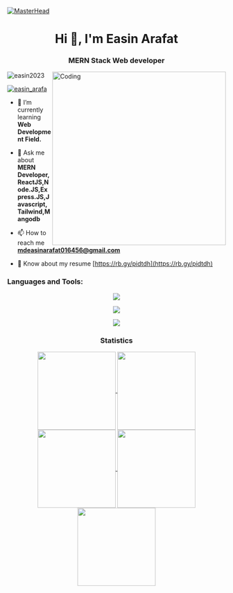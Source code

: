 <a href="https://codegrills.in" target="_blank">
    <img src="https://camo.githubusercontent.com/0b5f431a318eb824e40b630d869b6a8629d4c86eeb84910b72e15e30ce4e482f/68747470733a2f2f7172616e676572732e636f6d2f77702d636f6e74656e742f75706c6f6164732f323032312f30392f42616e6e65722d496e74726f64756374696f6e2d746f2d33442d416e696d6174696f6e2e706e67" alt="MasterHead">
</a>
<h1 align="center">Hi 👋, I'm Easin Arafat</h1>
<h3 align="center">MERN Stack Web developer</h3>
<img align="right" alt="Coding" width="400" src="https://media.tenor.com/rePDfDWO3XoAAAAd/hacking.gif">

<p align="left"> <img src="https://komarev.com/ghpvc/?username=easin2023&label=Profile%20views&color=0e75b6&style=flat" alt="easin2023" /> </p>

<p align="left"> <a href="https://twitter.com/easin_arafa" target="blank"><img src="https://img.shields.io/twitter/follow/easin_arafa?logo=twitter&style=for-the-badge" alt="easin_arafa" /></a> </p>

- 🌱 I’m currently learning **Web Development Field.**

- 💬 Ask me about **MERN Developer, ReactJS,Node.JS,Express.JS,Javascript,Tailwind,Mangodb**

- 📫 How to reach me **mdeasinarafat016456@gmail.com**

- 📄 Know about my resume [https://rb.gy/pidtdh](https://rb.gy/pidtdh)
<h3 align="left">Languages and Tools:</h3>
<div align="center">


<div align="center">
<p align="center"> 
  <a href="https://skillicons.dev">
    <img src="https://skillicons.dev/icons?i=react,nodejs,express,html,css,js" />
  </a>
</p>
<p align="center"> 
  <a href="https://skillicons.dev">
    <img src="https://skillicons.dev/icons?i=tailwind,mongodb," />
  </a>
</p>

  

<img src="https://user-images.githubusercontent.com/73097560/115834477-dbab4500-a447-11eb-908a-139a6edaec5c.gif"><h3 align="center">Statistics</h3>
<div align="center">
<a href="https://github.com/easin2023">
<img align="center" src="http://github-profile-summary-cards.vercel.app/api/cards/stats?username=easin2023&theme=2077" height="180em" />
<img align="center" src="http://github-profile-summary-cards.vercel.app/api/cards/most-commit-language?username=easin2023&theme=2077" height="180em" />
<img align="center" src="http://github-profile-summary-cards.vercel.app/api/cards/repos-per-language?username=easin2023&theme=2077" height="180em" />
<img align="center" src="http://github-profile-summary-cards.vercel.app/api/cards/productive-time?username=easin2023&theme=2077" height="180em" />
<img align="center" src="http://github-profile-summary-cards.vercel.app/api/cards/profile-details?username=easin2023&theme=2077" height="180em" />
</div>


